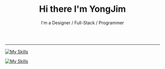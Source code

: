   <h1 align="center">Hi there I'm YongJim</h1>
  <p align="center"> I'm a Designer / Full-Stack / Programmer </p>
  <div align="center">
    <br />
    <br />
  </div>
  
  
  ---
  
  [![My Skills](https://skillicons.dev/icons?i=py,html,css,nodejs,js,discordjs,cs,cpp,windicss,bootstrap,swift)](https://skillicons.dev)
  
  [![My Skills](https://skillicons.dev/icons?i=github,vscode,discord,bots,blender,ps,pr,ae,docker,figma,firebase)](https://skillicons.dev)
  




